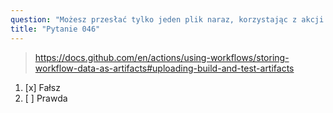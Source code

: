 ```yaml
---
question: "Możesz przesłać tylko jeden plik naraz, korzystając z akcji `actions/upload-artifact`"
title: "Pytanie 046"
---
```



> https://docs.github.com/en/actions/using-workflows/storing-workflow-data-as-artifacts#uploading-build-and-test-artifacts
1. [x] Fałsz
1. [ ] Prawda


